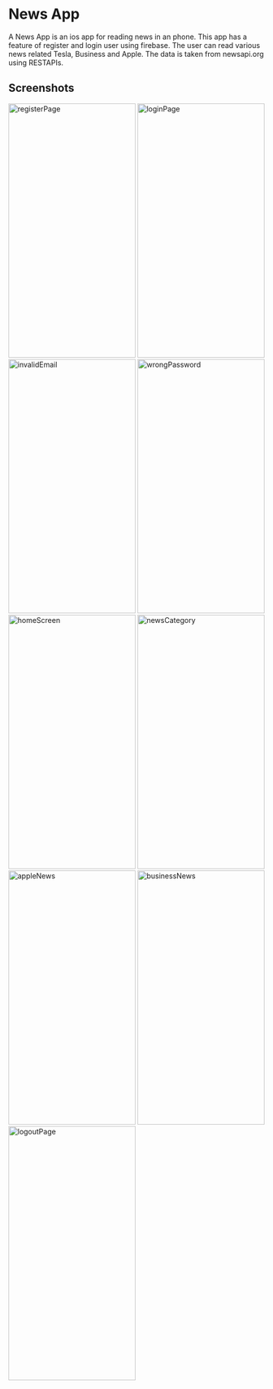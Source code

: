 # News App

A News App is an ios app for reading news in an phone. This app has a feature of register and login user using firebase. The user can read various news related Tesla, Business and Apple. The data is taken from newsapi.org using RESTAPIs.

## Screenshots

  <img src="https://github.com/KaushalGautam080/NewsApp/assets/101984287/2d0ebd3a-f2cc-416b-990c-336004697417" alt="registerPage" width="250" height="500">
 <img src = "https://github.com/KaushalGautam080/NewsApp/assets/101984287/e6db3885-5044-49c3-b935-8ad13dd6383b" alt ="loginPage" width = "250" height = "500">




<img src = "https://github.com/KaushalGautam080/NewsApp/assets/101984287/67186a05-11be-44ff-8241-c22eb592ca58" alt ="invalidEmail" width = "250" height = "500">


<img src = "https://github.com/KaushalGautam080/NewsApp/assets/101984287/a28836df-760b-4ed3-90fd-96fd149d2dac" alt ="wrongPassword" width = "250" height = "500">

<img src = "https://github.com/KaushalGautam080/NewsApp/assets/101984287/891ccc29-9fa7-4948-9d16-7da7c5ec3ca9" alt ="homeScreen" width = "250" height = "500">

<img src = "https://github.com/KaushalGautam080/NewsApp/assets/101984287/8d7d41e8-6927-466c-9db7-d4789967c5a5" alt ="newsCategory" width = "250" height = "500">
<img src = "https://github.com/KaushalGautam080/NewsApp/assets/101984287/5a51ba8a-9413-4c09-b103-aaf88c064c3d" alt ="appleNews" width = "250" height = "500">

<img src = "https://github.com/KaushalGautam080/NewsApp/assets/101984287/acff2713-a36e-42d9-a594-cce664ad002f" alt ="businessNews" width = "250" height = "500">

<img src = "https://github.com/KaushalGautam080/NewsApp/assets/101984287/5d6c8476-e0a3-47e2-9193-a4913c28d2c5" alt ="logoutPage" width = "250" height = "500">










<!-- 
This project is a starting point for a Flutter application.

A few resources to get you started if this is your first Flutter project:

- [Lab: Write your first Flutter app](https://docs.flutter.dev/get-started/codelab)
- [Cookbook: Useful Flutter samples](https://docs.flutter.dev/cookbook)

For help getting started with Flutter development, view the
[online documentation](https://docs.flutter.dev/), which offers tutorials,
samples, guidance on mobile development, and a full API reference.
 -->
